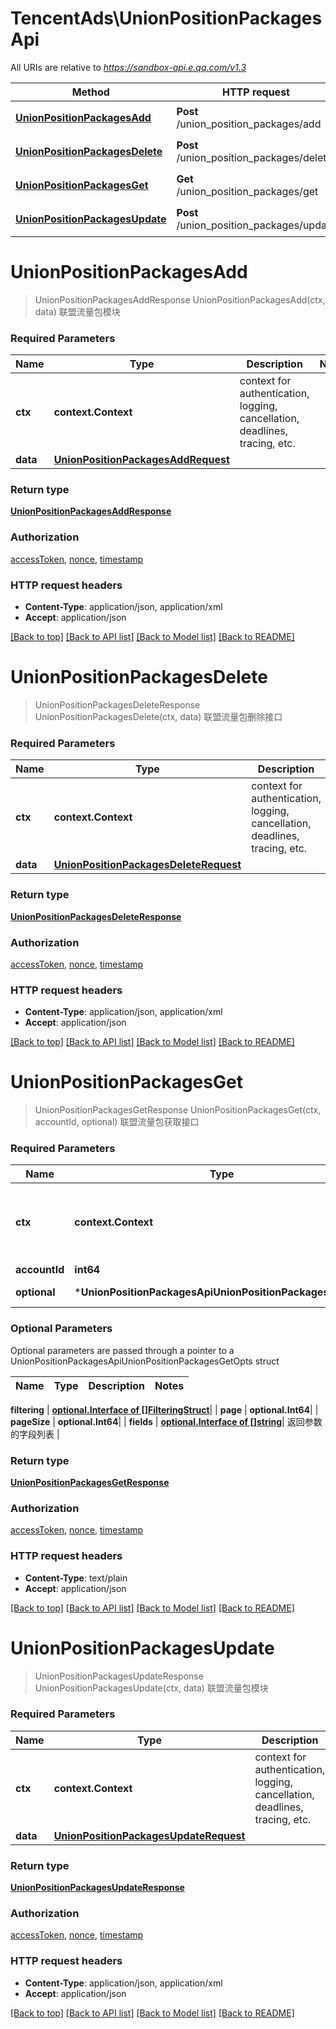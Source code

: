# TencentAds\UnionPositionPackagesApi

All URIs are relative to *https://sandbox-api.e.qq.com/v1.3*

Method | HTTP request | Description
------------- | ------------- | -------------
[**UnionPositionPackagesAdd**](UnionPositionPackagesApi.md#UnionPositionPackagesAdd) | **Post** /union_position_packages/add | 联盟流量包模块
[**UnionPositionPackagesDelete**](UnionPositionPackagesApi.md#UnionPositionPackagesDelete) | **Post** /union_position_packages/delete | 联盟流量包删除接口
[**UnionPositionPackagesGet**](UnionPositionPackagesApi.md#UnionPositionPackagesGet) | **Get** /union_position_packages/get | 联盟流量包获取接口
[**UnionPositionPackagesUpdate**](UnionPositionPackagesApi.md#UnionPositionPackagesUpdate) | **Post** /union_position_packages/update | 联盟流量包模块


# **UnionPositionPackagesAdd**
> UnionPositionPackagesAddResponse UnionPositionPackagesAdd(ctx, data)
联盟流量包模块

### Required Parameters

Name | Type | Description  | Notes
------------- | ------------- | ------------- | -------------
 **ctx** | **context.Context** | context for authentication, logging, cancellation, deadlines, tracing, etc.
  **data** | [**UnionPositionPackagesAddRequest**](UnionPositionPackagesAddRequest.md)|  | 

### Return type

[**UnionPositionPackagesAddResponse**](UnionPositionPackagesAddResponse.md)

### Authorization

[accessToken](../README.md#accessToken), [nonce](../README.md#nonce), [timestamp](../README.md#timestamp)

### HTTP request headers

 - **Content-Type**: application/json, application/xml
 - **Accept**: application/json

[[Back to top]](#) [[Back to API list]](../README.md#documentation-for-api-endpoints) [[Back to Model list]](../README.md#documentation-for-models) [[Back to README]](../README.md)

# **UnionPositionPackagesDelete**
> UnionPositionPackagesDeleteResponse UnionPositionPackagesDelete(ctx, data)
联盟流量包删除接口

### Required Parameters

Name | Type | Description  | Notes
------------- | ------------- | ------------- | -------------
 **ctx** | **context.Context** | context for authentication, logging, cancellation, deadlines, tracing, etc.
  **data** | [**UnionPositionPackagesDeleteRequest**](UnionPositionPackagesDeleteRequest.md)|  | 

### Return type

[**UnionPositionPackagesDeleteResponse**](UnionPositionPackagesDeleteResponse.md)

### Authorization

[accessToken](../README.md#accessToken), [nonce](../README.md#nonce), [timestamp](../README.md#timestamp)

### HTTP request headers

 - **Content-Type**: application/json, application/xml
 - **Accept**: application/json

[[Back to top]](#) [[Back to API list]](../README.md#documentation-for-api-endpoints) [[Back to Model list]](../README.md#documentation-for-models) [[Back to README]](../README.md)

# **UnionPositionPackagesGet**
> UnionPositionPackagesGetResponse UnionPositionPackagesGet(ctx, accountId, optional)
联盟流量包获取接口

### Required Parameters

Name | Type | Description  | Notes
------------- | ------------- | ------------- | -------------
 **ctx** | **context.Context** | context for authentication, logging, cancellation, deadlines, tracing, etc.
  **accountId** | **int64**|  | 
 **optional** | ***UnionPositionPackagesApiUnionPositionPackagesGetOpts** | optional parameters | nil if no parameters

### Optional Parameters
Optional parameters are passed through a pointer to a UnionPositionPackagesApiUnionPositionPackagesGetOpts struct

Name | Type | Description  | Notes
------------- | ------------- | ------------- | -------------

 **filtering** | [**optional.Interface of []FilteringStruct**](FilteringStruct.md)|  | 
 **page** | **optional.Int64**|  | 
 **pageSize** | **optional.Int64**|  | 
 **fields** | [**optional.Interface of []string**](string.md)| 返回参数的字段列表 | 

### Return type

[**UnionPositionPackagesGetResponse**](UnionPositionPackagesGetResponse.md)

### Authorization

[accessToken](../README.md#accessToken), [nonce](../README.md#nonce), [timestamp](../README.md#timestamp)

### HTTP request headers

 - **Content-Type**: text/plain
 - **Accept**: application/json

[[Back to top]](#) [[Back to API list]](../README.md#documentation-for-api-endpoints) [[Back to Model list]](../README.md#documentation-for-models) [[Back to README]](../README.md)

# **UnionPositionPackagesUpdate**
> UnionPositionPackagesUpdateResponse UnionPositionPackagesUpdate(ctx, data)
联盟流量包模块

### Required Parameters

Name | Type | Description  | Notes
------------- | ------------- | ------------- | -------------
 **ctx** | **context.Context** | context for authentication, logging, cancellation, deadlines, tracing, etc.
  **data** | [**UnionPositionPackagesUpdateRequest**](UnionPositionPackagesUpdateRequest.md)|  | 

### Return type

[**UnionPositionPackagesUpdateResponse**](UnionPositionPackagesUpdateResponse.md)

### Authorization

[accessToken](../README.md#accessToken), [nonce](../README.md#nonce), [timestamp](../README.md#timestamp)

### HTTP request headers

 - **Content-Type**: application/json, application/xml
 - **Accept**: application/json

[[Back to top]](#) [[Back to API list]](../README.md#documentation-for-api-endpoints) [[Back to Model list]](../README.md#documentation-for-models) [[Back to README]](../README.md)

